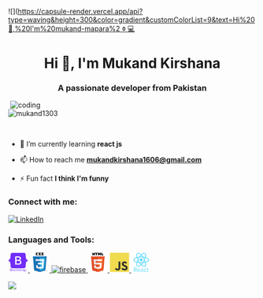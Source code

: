 ![](https://capsule-render.vercel.app/api?type=waving&height=300&color=gradient&customColorList=9&text=Hi%20👋,%20I'm%20mukand-mapara%20‍💻


<h1 align="center">Hi 👋, I'm Mukand Kirshana</h1>
<h3 align="center">A passionate developer from Pakistan</h3>
<img align="right" alt="coding" width="500" src="https://cdn.dribbble.com/users/1162077/screenshots/3848914/programmer.gif">

<p align="left"> <img src="https://komarev.com/ghpvc/?username=mukand1303&label=Profile%20views&color=0e75b6&style=flat" alt="mukand1303" /> </p>

<p align="left"> <a href="https://twitter.com/" target="blank"><img src="https://img.shields.io/twitter/follow/?logo=twitter&style=for-the-badge" alt="" /></a> </p>

- 🌱 I’m currently learning **react js**

- 📫 How to reach me **mukandkirshana1606@gmail.com**

- ⚡ Fun fact **I think I'm funny**

<h3 align="left">Connect with me:</h3>
<p align="left">
<a href="https://www.linkedin.com/in/mukand-kirshana-1a180125b/" title="Mukand Kirshana" rel="nofollow"><img src="https://camo.githubusercontent.com/0e286aa5bed79cfc6e2029d50f215531455847ec4046c9df33438cd2e9023950/68747470733a2f2f7777772e766563746f726c6f676f2e7a6f6e652f6c6f676f732f6c696e6b6564696e2f6c696e6b6564696e2d74696c652e737667" alt="LinkedIn" width="30" height="30" data-canonical-src="https://www.vectorlogo.zone/logos/linkedin/linkedin-tile.svg" style="max-width: 100%;"></a>
</p>

<h3 align="left">Languages and Tools:</h3>
<p align="left"> <a href="https://getbootstrap.com" target="_blank" rel="noreferrer"> <img src="https://raw.githubusercontent.com/devicons/devicon/master/icons/bootstrap/bootstrap-plain-wordmark.svg" alt="bootstrap" width="40" height="40"/> </a> <a href="https://www.w3schools.com/css/" target="_blank" rel="noreferrer"> <img src="https://raw.githubusercontent.com/devicons/devicon/master/icons/css3/css3-original-wordmark.svg" alt="css3" width="40" height="40"/> </a> <a href="https://firebase.google.com/" target="_blank" rel="noreferrer"> <img src="https://www.vectorlogo.zone/logos/firebase/firebase-icon.svg" alt="firebase" width="40" height="40"/> </a> <a href="https://www.w3.org/html/" target="_blank" rel="noreferrer"> <img src="https://raw.githubusercontent.com/devicons/devicon/master/icons/html5/html5-original-wordmark.svg" alt="html5" width="40" height="40"/> </a> <a href="https://developer.mozilla.org/en-US/docs/Web/JavaScript" target="_blank" rel="noreferrer"> <img src="https://raw.githubusercontent.com/devicons/devicon/master/icons/javascript/javascript-original.svg" alt="javascript" width="40" height="40"/> </a> <a href="https://reactjs.org/" target="_blank" rel="noreferrer"> <img src="https://raw.githubusercontent.com/devicons/devicon/master/icons/react/react-original-wordmark.svg" alt="react" width="40" height="40"/> </a> <a href="https://redux.js.org" target="_blank" rel="noreferrer">

<p><img align="center" src="http://github-readme-streak-stats.herokuapp.com?user=mukand-mapara&theme=dark&background=000000"/></p>

